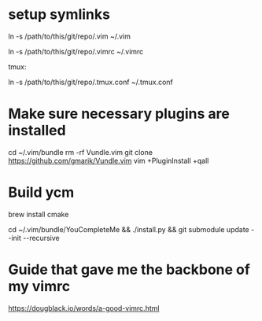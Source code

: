 # setup symlinks

ln -s /path/to/this/git/repo/.vim ~/.vim

ln -s /path/to/this/git/repo/.vimrc ~/.vimrc

tmux:

ln -s /path/to/this/git/repo/.tmux.conf ~/.tmux.conf

# Make sure necessary plugins are installed

cd ~/.vim/bundle
rm -rf Vundle.vim
git clone https://github.com/gmarik/Vundle.vim
vim +PluginInstall +qall

# Build ycm

brew install cmake

cd ~/.vim/bundle/YouCompleteMe && ./install.py && git submodule update --init --recursive

# Guide that gave me the backbone of my vimrc

https://dougblack.io/words/a-good-vimrc.html
